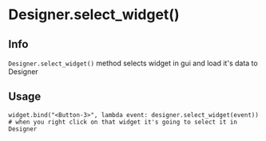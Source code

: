 # Designer.select_widget()
## Info

`Designer.select_widget()` method selects widget in gui and load it's data to Designer

## Usage

```
widget.bind("<Button-3>", lambda event: designer.select_widget(event)) # when you right click on that widget it's going to select it in Designer
```